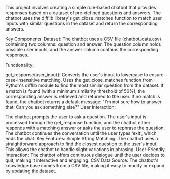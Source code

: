 This project involves creating a simple rule-based chatbot that provides responses based on a dataset of pre-defined questions and answers. The chatbot uses the difflib library's get_close_matches function to match user inputs with similar questions in the dataset and return the corresponding answers.

Key Components:
Dataset: The chatbot uses a CSV file (chatbot_data.csv) containing two columns: question and answer. The question column holds possible user inputs, and the answer column contains the corresponding responses.

Functionality:

get_response(user_input):
Converts the user's input to lowercase to ensure case-insensitive matching.
Uses the get_close_matches function from Python's difflib module to find the most similar question from the dataset.
If a match is found (with a minimum similarity threshold of 50%), the corresponding answer is retrieved and returned to the user.
If no match is found, the chatbot returns a default message: "I'm not sure how to answer that. Can you ask something else?"
User Interaction:

The chatbot prompts the user to ask a question.
The user's input is processed through the get_response function, and the chatbot either responds with a matching answer or asks the user to rephrase the question.
The chatbot continues the conversation until the user types 'exit', which ends the chat.
Key Features:
Simple String Matching: The chatbot uses a straightforward approach to find the closest question to the user's input. This allows the chatbot to handle slight variations in phrasing.
User-Friendly Interaction: The chatbot offers continuous dialogue until the user decides to quit, making it interactive and engaging.
CSV Data Source: The chatbot's knowledge base comes from a CSV file, making it easy to modify or expand by updating the dataset.
